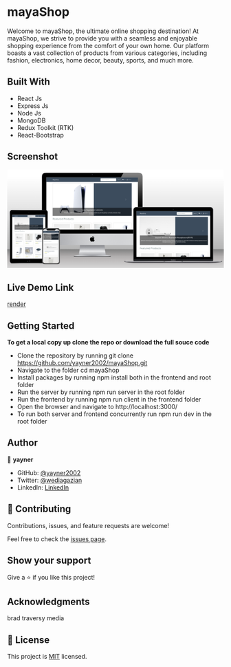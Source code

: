 # mayaShop

Welcome to mayaShop, the ultimate online shopping destination! At mayaShop, we strive to provide you with a seamless and enjoyable shopping experience from the comfort of your own home. Our platform boasts a vast collection of products from various categories, including fashion, electronics, home decor, beauty, sports, and much more.

## Built With
- React Js
- Express Js
- Node Js
- MongoDB
- Redux Toolkit (RTK)
- React-Bootstrap
## Screenshot

![mockup](/frontend/public/app-screenshot.png?raw=true "mockup")
## Live Demo Link

[render](https://mayashop.onrender.com/)
## Getting Started

**To get a local copy up clone the repo or download the full souce code**

- Clone the repository by running git clone https://github.com/yayner2002/mayaShop.git
- Navigate to the folder cd mayaShop
- Install packages by running npm install both in the frontend and root folder
- Run the server by running npm run server in the root folder
- Run the frontend by running npm run client in the frontend folder
- Open the browser and navigate to http://localhost:3000/
- To run both server and frontend concurrently run npm run dev in the root folder
## Author

👤 **yayner**

- GitHub: [@yayner2002](https://github.com/yayner2002)
- Twitter: [@wediagazian](https://twitter.com/wediagazian)
- LinkedIn: [LinkedIn](https://linkedin.com/in/yaynshet-medhin)

## 🤝 Contributing

Contributions, issues, and feature requests are welcome!

Feel free to check the [issues page](https://github.com/yayner2002/mayaShop/issues).

## Show your support

Give a ⭐️ if you like this project!
## Acknowledgments
brad traversy media
## 📝 License

This project is [MIT](./MIT.md) licensed.
